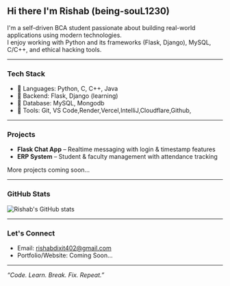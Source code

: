 ## Hi there I'm Rishab (being-souL1230)

 I'm a self-driven BCA student passionate about building real-world applications using modern technologies.  
 I enjoy working with Python and its frameworks (Flask, Django), MySQL, C/C++, and ethical hacking tools.

---

### Tech Stack
- 🔹 Languages: Python, C, C++, Java
- 🔹 Backend: Flask, Django (learning)
- 🔹 Database: MySQL, Mongodb
- 🔹 Tools: Git, VS Code,Render,Vercel,IntelliJ,Cloudflare,Github,

---

###  Projects
-  **Flask Chat App** – Realtime messaging with login & timestamp features
-  **ERP System** – Student & faculty management with attendance tracking

 More projects coming soon...

---

###  GitHub Stats
![Rishab's GitHub stats](https://github-readme-stats.vercel.app/api?username=being-souL1230&show_icons=true&theme=tokyonight)

---

###  Let's Connect
-  Email: [rishabdixit402@gmail.com](mailto:rishabdixit402@gmail.com)
-  Portfolio/Website: Coming Soon...

---

_“Code. Learn. Break. Fix. Repeat.”_
